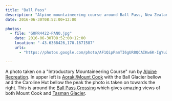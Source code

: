 ```yaml
---
title: "Ball Pass"
description: "Alpine mountaineering course around Ball Pass, New Zealand"
date: 2016-06-30T08:52:00+12:00

photos:
  - file: "GOPR4422-PANO.jpg"
    date: 2016-06-30T08:52:00+12:00
    location: "-43.6368426,170.1671587"
    urls:
      - "https://photos.google.com/photo/AF1QipPamTI6gUR8QCAIKw6K-IgYuZr79kSUAiEi1nB"

---
```


A photo taken on a "Introductory Mountaineering Course" run by [Alpine Recreation](http://www.alpinerecreation.com/intromountaineering.html). In upper left is [Aoraki/Mount Cook](https://en.wikipedia.org/wiki/Aoraki_/_Mount_Cook) with the Ball Glacier bellow and the Caroline Hut bellow the peak the photo is taken on towards the right. This is around the [Ball Pass Crossing](https://www.doc.govt.nz/parks-and-recreation/places-to-go/canterbury/places/aoraki-mount-cook-national-park/things-to-do/tracks/ball-pass-crossing/description/) which gives amazing views of both Mount Cook and [Tasman Glacier](https://en.wikipedia.org/wiki/Tasman_Glacier).